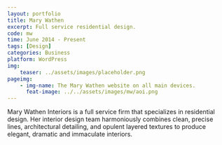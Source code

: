 ```yaml
---
layout: portfolio
title: Mary Wathen
excerpt: Full service residential design.
code: mw
time: June 2014 - Present
tags: [Design]
categories: Business
platform: WordPress
img:
    teaser: ../assets/images/placeholder.png
pageimg:
    - img-name: The Mary Wathen website on all main devices.
      feat-image: ../../assets/images/mw/aoi.png
---
```


Mary Wathen Interiors is a full service firm that specializes in residential design. Her interior design team harmoniously combines clean, precise lines, architectural detailing, and opulent layered textures to produce elegant, dramatic and immaculate interiors.
